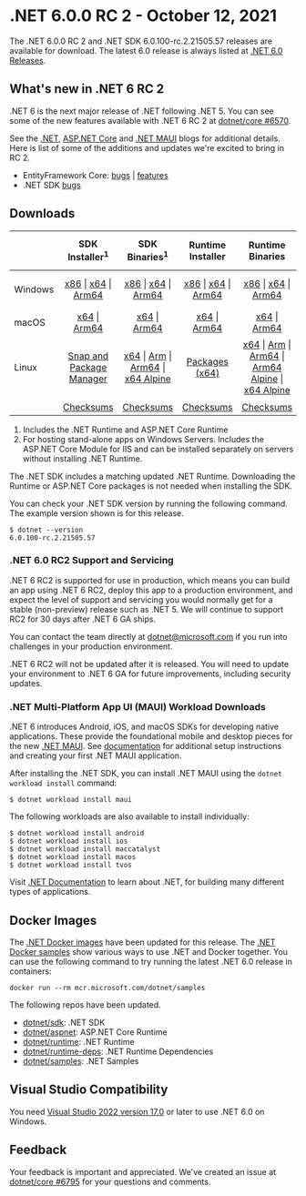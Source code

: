 # .NET 6.0.0 RC 2 - October 12, 2021

The .NET 6.0.0 RC 2 and .NET SDK 6.0.100-rc.2.21505.57 releases are available for download. The latest 6.0 release is always listed at [.NET 6.0 Releases](../README.md).

## What's new in .NET 6 RC 2

.NET 6 is the next major release of .NET following .NET 5. You can see some of the new features available with .NET 6 RC 2 at [dotnet/core #6570](https://github.com/dotnet/core/issues/6570).

See the [.NET][dotnet-blog], [ASP.NET Core][aspnet-blog] and [.NET MAUI][maui-blog] blogs for additional details.
Here is list of some of the additions and updates we're excited to bring in RC 2.

* EntityFramework Core: [bugs][ef_bugs] | [features][ef_features]
* .NET SDK [bugs][sdk_bugs]

## Downloads

|           | SDK Installer<sup>1</sup>                        | SDK Binaries<sup>1</sup>                 | Runtime Installer                                        | Runtime Binaries                                 | ASP.NET Core Runtime           |Windows Desktop Runtime          |
| --------- | :------------------------------------------:     | :----------------------:                 | :---------------------------:                            | :-------------------------:                      | :-----------------:            | :-----------------:            |
| Windows   | [x86][dotnet-sdk-win-x86.exe] \| [x64][dotnet-sdk-win-x64.exe] \| [Arm64][dotnet-sdk-win-arm64.exe] | [x86][dotnet-sdk-win-x86.zip] \| [x64][dotnet-sdk-win-x64.zip] \|  [Arm64][dotnet-sdk-win-arm64.zip] | [x86][dotnet-runtime-win-x86.exe] \| [x64][dotnet-runtime-win-x64.exe] \| [Arm64][dotnet-runtime-win-arm64.exe] | [x86][dotnet-runtime-win-x86.zip] \| [x64][dotnet-runtime-win-x64.zip] \| [Arm64][dotnet-runtime-win-arm64.zip] | [x86][aspnetcore-runtime-win-x86.exe] \| [x64][aspnetcore-runtime-win-x64.exe] \|<br/> [Hosting Bundle][dotnet-hosting-win.exe]<sup>2</sup> | [x86][windowsdesktop-runtime-win-x86.exe] \| [x64][windowsdesktop-runtime-win-x64.exe] \| [Arm64][windowsdesktop-runtime-win-Arm64.exe] |
| macOS     | [x64][dotnet-sdk-osx-x64.pkg] \| [Arm64][dotnet-sdk-osx-arm64.pkg] | [x64][dotnet-sdk-osx-x64.tar.gz]  \| [Arm64][dotnet-sdk-osx-arm64.tar.gz]  | [x64][dotnet-runtime-osx-x64.pkg] \| [Arm64][dotnet-runtime-osx-arm64.pkg] | [x64][dotnet-runtime-osx-x64.tar.gz] \| [Arm64][dotnet-runtime-osx-arm64.tar.gz] | [x64][aspnetcore-runtime-osx-x64.tar.gz] \| [Arm64][aspnetcore-runtime-osx-arm64.tar.gz]  | - |<sup>1</sup>
| Linux     |  [Snap and Package Manager](../install-linux.md) | [x64][dotnet-sdk-linux-x64.tar.gz] \| [Arm][dotnet-sdk-linux-arm.tar.gz] \| [Arm64][dotnet-sdk-linux-arm64.tar.gz] \| [x64 Alpine][dotnet-sdk-linux-musl-x64.tar.gz] | [Packages (x64)][linux-packages] | [x64][dotnet-runtime-linux-x64.tar.gz] \| [Arm][dotnet-runtime-linux-arm.tar.gz] \| [Arm64][dotnet-runtime-linux-arm64.tar.gz] \| [Arm64 Alpine][dotnet-runtime-linux-musl-arm64.tar.gz] \| [x64 Alpine][dotnet-runtime-linux-musl-x64.tar.gz] | [x64][aspnetcore-runtime-linux-x64.tar.gz]<sup>1</sup>  \| [Arm][aspnetcore-runtime-linux-arm.tar.gz] \| [Arm64][aspnetcore-runtime-linux-arm64.tar.gz]<sup>1</sup>  \| [x64 Alpine][aspnetcore-runtime-linux-musl-x64.tar.gz] \| [Arm64 Alpine][aspnetcore-runtime-linux-musl-arm64.tar.gz] | - | <sup>1</sup> |
|  | [Checksums][checksums-sdk]                             | [Checksums][checksums-sdk]                                      | [Checksums][checksums-runtime]                             | [Checksums][checksums-runtime]  | [Checksums][checksums-runtime]  | [Checksums][checksums-runtime]


1. Includes the .NET Runtime and ASP.NET Core Runtime
2. For hosting stand-alone apps on Windows Servers. Includes the ASP.NET Core Module for IIS and can be installed separately on servers without installing .NET Runtime.


The .NET SDK includes a matching updated .NET Runtime. Downloading the Runtime or ASP.NET Core packages is not needed when installing the SDK.

You can check your .NET SDK version by running the following command. The example version shown is for this release.

```console
$ dotnet --version
6.0.100-rc.2.21505.57
```
### .NET 6.0 RC2 Support and Servicing

.NET 6 RC2 is supported for use in production, which means you can build an app using .NET 6 RC2, deploy this app to a production environment, and expect the level of support and servicing you would normally get for a stable (non-preview) release such as .NET 5. We will continue to support RC2 for 30 days after .NET 6 GA ships.

You can contact the team directly at dotnet@microsoft.com if you run into challenges in your production environment.

.NET 6 RC2 will not be updated after it is released. You will need to update your environment to .NET 6 GA for future improvements, including security updates.


### .NET Multi-Platform App UI (MAUI) Workload Downloads

.NET 6 introduces Android, iOS, and macOS SDKs for developing native applications. These provide the foundational mobile and desktop pieces for the new [.NET MAUI](https://github.com/dotnet/maui). See [documentation](https://learn.microsoft.com/dotnet/maui/get-started/installation) for additional setup instructions and creating your first .NET MAUI application.

After installing the .NET SDK, you can install .NET MAUI using the `dotnet workload install` command:

```console
$ dotnet workload install maui
```

The following workloads are also available to install individually:

```console
$ dotnet workload install android
$ dotnet workload install ios
$ dotnet workload install maccatalyst
$ dotnet workload install macos
$ dotnet workload install tvos
```


Visit [.NET Documentation](https://learn.microsoft.com/dotnet/core/) to learn about .NET, for building many different types of applications.


## Docker Images

The [.NET Docker images](https://hub.docker.com/_/microsoft-dotnet) have been updated for this release. The [.NET Docker samples](https://github.com/dotnet/dotnet-docker/blob/main/samples/README.md) show various ways to use .NET and Docker together. You can use the following command to try running the latest .NET 6.0 release in containers:

```console
docker run --rm mcr.microsoft.com/dotnet/samples
```

The following repos have been updated.

* [dotnet/sdk](https://github.com/dotnet/dotnet-docker/blob/main/README.sdk.md): .NET SDK
* [dotnet/aspnet](https://github.com/dotnet/dotnet-docker/blob/main/README.aspnet.md): ASP.NET Core Runtime
* [dotnet/runtime](https://github.com/dotnet/dotnet-docker/blob/main/README.runtime.md): .NET Runtime
* [dotnet/runtime-deps](https://github.com/dotnet/dotnet-docker/blob/main/README.runtime.md): .NET Runtime Dependencies
* [dotnet/samples](https://github.com/dotnet/dotnet-docker/blob/main/README.samples.md): .NET Samples


## Visual Studio Compatibility

You need [Visual Studio 2022 version 17.0](https://visualstudio.microsoft.com) or later to use .NET 6.0 on Windows.


## Feedback

Your feedback is important and appreciated. We've created an issue at [dotnet/core #6795](https://github.com/dotnet/core/issues/6795) for your questions and comments.

[blob-runtime]: https://dotnetcli.blob.core.windows.net/dotnet/Runtime/
[blob-sdk]: https://dotnetcli.blob.core.windows.net/dotnet/Sdk/
[release-notes]: 6.0.0-rc.2.md

[checksums-runtime]: https://dotnetcli.blob.core.windows.net/dotnet/checksums/6.0.0-rc.2-sha.txt
[checksums-sdk]: https://dotnetcli.blob.core.windows.net/dotnet/checksums/6.0.0-rc.2-sha.txt

[linux-install]: https://learn.microsoft.com/dotnet/core/install/linux

[dotnet-blog]:  https://devblogs.microsoft.com/dotnet/announcing-net-6-release-candidate-2/
[aspnet-blog]:  https://devblogs.microsoft.com/aspnet/asp-net-core-updates-in-net-6-rc-2
[maui-blog]: https://devblogs.microsoft.com/dotnet/update-on-dotnet-maui/
[ef_bugs]: https://github.com/dotnet/efcore/issues?q=is%3Aissue+milestone%3A6.0.0-rc2+is%3Aclosed+label%3Atype-bug
[ef_features]: https://github.com/dotnet/efcore/issues?q=is%3Aissue+milestone%3A6.0.0-rc2+is%3Aclosed+label%3Atype-enhancement

[aspnet_bugs]: https://github.com/aspnet/AspNetCore/issues?q=is%3Aissue+milestone%3A6.0.0-rc2+label%3ADone+label%3Abug
[aspnet_features]: https://github.com/aspnet/AspNetCore/issues?q=is%3Aissue+milestone%3A6.0.0-rc2+label%3ADone+label%3Aenhancement
[runtime_bugs]: https://github.com/dotnet/runtime/issues?utf8=%E2%9C%93&q=is%3Aissue+milestone%3A6.0+label%3Abug+
[runtime_features]: https://github.com/dotnet/runtime/issues?q=is%3Aissue+milestone%3A6.0+label%3Aenhancement

[sdk_bugs]: https://github.com/dotnet/sdk/issues?q=is%3Aissue+is%3Aclosed+milestone%3A6.0.1xx
[linux-packages]: ../install-linux.md


[//]: # ( Runtime 6.0.0-rc.2.21480.5)
[dotnet-runtime-linux-arm.tar.gz]: https://download.visualstudio.microsoft.com/download/pr/75a148a1-507f-4326-91e1-b562a0990635/ad935a37d84122c960a2f7536b2040d6/dotnet-runtime-6.0.0-rc.2.21480.5-linux-arm.tar.gz
[dotnet-runtime-linux-arm64.tar.gz]: https://download.visualstudio.microsoft.com/download/pr/31052246-e923-4d07-ab90-1085aae662fc/b9b557f933b22b4f1a6dbed4f139aad9/dotnet-runtime-6.0.0-rc.2.21480.5-linux-arm64.tar.gz
[dotnet-runtime-linux-musl-arm.tar.gz]: https://download.visualstudio.microsoft.com/download/pr/6f8cb367-c5aa-4842-ad92-2e497a91c973/44709bce119348112dd29000f00679dd/dotnet-runtime-6.0.0-rc.2.21480.5-linux-musl-arm.tar.gz
[dotnet-runtime-linux-musl-arm64.tar.gz]: https://download.visualstudio.microsoft.com/download/pr/3c09f3bf-a327-4f6c-b035-0699a0e46671/dc774eaddb613c5498bb90fe7f0d26e2/dotnet-runtime-6.0.0-rc.2.21480.5-linux-musl-arm64.tar.gz
[dotnet-runtime-linux-musl-x64.tar.gz]: https://download.visualstudio.microsoft.com/download/pr/97b42e79-a640-46d6-a674-aeb6c1145ea2/20487a02e9d60df7a6479b122874a724/dotnet-runtime-6.0.0-rc.2.21480.5-linux-musl-x64.tar.gz
[dotnet-runtime-linux-x64.tar.gz]: https://download.visualstudio.microsoft.com/download/pr/7c18f20e-854f-4883-af1f-5b72c0839758/708c2cc48696ed4d4fe0568944228101/dotnet-runtime-6.0.0-rc.2.21480.5-linux-x64.tar.gz
[dotnet-runtime-osx-arm64.pkg]: https://download.visualstudio.microsoft.com/download/pr/2ac2aeec-4262-41e1-9544-8fc21579952c/8bfe416a0ce0b43b354481cacaa57f35/dotnet-runtime-6.0.0-rc.2.21480.5-osx-arm64.pkg
[dotnet-runtime-osx-arm64.tar.gz]: https://download.visualstudio.microsoft.com/download/pr/4554bca6-38e0-440e-9f7d-86e03246624d/7b86fb61e08cd1830b73f01475e4fa02/dotnet-runtime-6.0.0-rc.2.21480.5-osx-arm64.tar.gz
[dotnet-runtime-osx-x64.pkg]: https://download.visualstudio.microsoft.com/download/pr/39fb50be-17b9-45b2-9f3e-eb03e31b8219/3f67fc8d06a1d163ac817cd116fd4719/dotnet-runtime-6.0.0-rc.2.21480.5-osx-x64.pkg
[dotnet-runtime-osx-x64.tar.gz]: https://download.visualstudio.microsoft.com/download/pr/83a16229-2ada-42e3-8661-b0ef9c693ed9/a1a5df9af178df25061f79d252365755/dotnet-runtime-6.0.0-rc.2.21480.5-osx-x64.tar.gz
[dotnet-runtime-win-arm64.exe]: https://download.visualstudio.microsoft.com/download/pr/8e7f12ea-5510-483e-b554-42bb30c64491/a37040abd96e05a58564c4b2160250fb/dotnet-runtime-6.0.0-rc.2.21480.5-win-arm64.exe
[dotnet-runtime-win-arm64.zip]: https://download.visualstudio.microsoft.com/download/pr/b72fa07b-6151-4829-9a37-6d5bb40e29c3/dce60a0340da1372590e6cc81ce919e9/dotnet-runtime-6.0.0-rc.2.21480.5-win-arm64.zip
[dotnet-runtime-win-x64.exe]: https://download.visualstudio.microsoft.com/download/pr/4ff12e63-5c77-440d-b338-6ef6bd29998b/3fa16424a3b462781921fda8b8c4693e/dotnet-runtime-6.0.0-rc.2.21480.5-win-x64.exe
[dotnet-runtime-win-x64.zip]: https://download.visualstudio.microsoft.com/download/pr/457d6654-6d7d-40c4-8094-4b6e9d41eb5c/0f73560c3a7fc8e16920d3fbfd720b67/dotnet-runtime-6.0.0-rc.2.21480.5-win-x64.zip
[dotnet-runtime-win-x86.exe]: https://download.visualstudio.microsoft.com/download/pr/5d12cc9a-faa8-4765-9f27-770cf015a3e4/52183872e3415e9e3d50958ed56f08fe/dotnet-runtime-6.0.0-rc.2.21480.5-win-x86.exe
[dotnet-runtime-win-x86.zip]: https://download.visualstudio.microsoft.com/download/pr/b1d7475f-fa66-4125-a667-3133cfade23f/ead5f6c7874f00ffcecf2b0bace6d1ff/dotnet-runtime-6.0.0-rc.2.21480.5-win-x86.zip

[//]: # ( WindowsDesktop 6.0.0-rc.2.21501.6)
[windowsdesktop-runtime-win-arm64.exe]: https://download.visualstudio.microsoft.com/download/pr/24d0cdfe-c2a1-4f8e-b22f-05dcb3e82eae/aa1c44d9a66a098cbe087efa11a57bb1/windowsdesktop-runtime-6.0.0-rc.2.21501.6-win-arm64.exe
[windowsdesktop-runtime-win-x64.exe]: https://download.visualstudio.microsoft.com/download/pr/ae678751-3c1a-4f8b-a37b-e2e327af191e/3383ed7040b9f0184ff36c93ab129659/windowsdesktop-runtime-6.0.0-rc.2.21501.6-win-x64.exe
[windowsdesktop-runtime-win-x86.exe]: https://download.visualstudio.microsoft.com/download/pr/9c58ffd6-cdfc-4cae-a163-247bb22c4e24/93601cca92711d2d03fdb7f7dab88bc2/windowsdesktop-runtime-6.0.0-rc.2.21501.6-win-x86.exe

[//]: # ( ASP 6.0.0-rc.2.21480.10)
[aspnetcore-runtime-linux-arm.tar.gz]: https://download.visualstudio.microsoft.com/download/pr/647129b7-ec5a-43a0-be8d-a5c72c05839b/d365e15419aef47fb63a9f7ef671634c/aspnetcore-runtime-6.0.0-rc.2.21480.10-linux-arm.tar.gz
[aspnetcore-runtime-linux-arm64.tar.gz]: https://download.visualstudio.microsoft.com/download/pr/09772ed2-2c44-4b18-bae1-3b6c5067ddd1/10aac7ee29b60c45b672c5fd7067ffa8/aspnetcore-runtime-6.0.0-rc.2.21480.10-linux-arm64.tar.gz
[aspnetcore-runtime-linux-musl-arm.tar.gz]: https://download.visualstudio.microsoft.com/download/pr/d4dc9cd6-34a0-423b-b8ca-c00a3dcfd5e4/58b1a3be9ad1f6cbf97b36402623e4fa/aspnetcore-runtime-6.0.0-rc.2.21480.10-linux-musl-arm.tar.gz
[aspnetcore-runtime-linux-musl-arm64.tar.gz]: https://download.visualstudio.microsoft.com/download/pr/9c81a9e1-9317-4df6-b252-dcd894ecbe0f/b21611bbf676149ebadcfe118a61eea9/aspnetcore-runtime-6.0.0-rc.2.21480.10-linux-musl-arm64.tar.gz
[aspnetcore-runtime-linux-musl-x64.tar.gz]: https://download.visualstudio.microsoft.com/download/pr/68926ebe-0d0f-4640-a875-64cd07cd38ab/445073d3c36b8a1e6bd48f5b1028ae6c/aspnetcore-runtime-6.0.0-rc.2.21480.10-linux-musl-x64.tar.gz
[aspnetcore-runtime-linux-x64.tar.gz]: https://download.visualstudio.microsoft.com/download/pr/a38f03ab-cab1-4dc9-9632-ac8f3ce4541a/af681d66907ead1d52c7187e50bccf0f/aspnetcore-runtime-6.0.0-rc.2.21480.10-linux-x64.tar.gz
[aspnetcore-runtime-osx-arm64.tar.gz]: https://download.visualstudio.microsoft.com/download/pr/95d06c98-4d67-4936-be3a-8a23e778afa3/2909216332838572c8e2b819ef1defc7/aspnetcore-runtime-6.0.0-rc.2.21480.10-osx-arm64.tar.gz
[aspnetcore-runtime-osx-x64.tar.gz]: https://download.visualstudio.microsoft.com/download/pr/7b6452d1-ac6b-43bf-9cd3-4d15c2058b6f/3bf52f1b54969072d36d7e4f0fe41520/aspnetcore-runtime-6.0.0-rc.2.21480.10-osx-x64.tar.gz
[aspnetcore-runtime-win-arm64.zip]: https://download.visualstudio.microsoft.com/download/pr/e7bd7895-4180-4a31-b5c3-ab70818b4590/2a8318f79ab077b940557ac725109817/aspnetcore-runtime-6.0.0-rc.2.21480.10-win-arm64.zip
[aspnetcore-runtime-win-x64.exe]: https://download.visualstudio.microsoft.com/download/pr/e70876a6-776a-4e2c-a81c-22c372c982d2/d9751bfe3d236ab2ae04eb26f216b085/aspnetcore-runtime-6.0.0-rc.2.21480.10-win-x64.exe
[aspnetcore-runtime-win-x64.zip]: https://download.visualstudio.microsoft.com/download/pr/2ede1a24-864e-4d74-bb11-46d36db7a1ec/4e7962d64336275fa3677cdafa788cec/aspnetcore-runtime-6.0.0-rc.2.21480.10-win-x64.zip
[aspnetcore-runtime-win-x86.exe]: https://download.visualstudio.microsoft.com/download/pr/e91991b0-2890-44eb-975b-88640458865b/030f37099df8b9fe6779002992e928d6/aspnetcore-runtime-6.0.0-rc.2.21480.10-win-x86.exe
[aspnetcore-runtime-win-x86.zip]: https://download.visualstudio.microsoft.com/download/pr/29ae2241-2a93-4c09-b4d4-e4965d2506d9/ace8eb599bedf0e6d6993cb9ae87fea7/aspnetcore-runtime-6.0.0-rc.2.21480.10-win-x86.zip
[dotnet-hosting-win.exe]: https://download.visualstudio.microsoft.com/download/pr/96ff4231-c2fc-438f-8ceb-e08cb3a06cf0/8f0ee2420be78c3c87bb32cc990fe7ad/dotnet-hosting-6.0.0-rc.2.21480.10-win.exe

[//]: # ( SDK 6.0.100-rc.2.21505.57)
[dotnet-sdk-linux-arm.tar.gz]: https://download.visualstudio.microsoft.com/download/pr/7fdc5aa4-bfcf-43fc-ae61-968f65d78f36/aac677054f246740f4d761d6e519da08/dotnet-sdk-6.0.100-rc.2.21505.57-linux-arm.tar.gz
[dotnet-sdk-linux-arm64.tar.gz]: https://download.visualstudio.microsoft.com/download/pr/1e7a9f1f-6128-4581-9d72-edfe196320d3/ad3b26879ddaca8b76e16ddddd091d5d/dotnet-sdk-6.0.100-rc.2.21505.57-linux-arm64.tar.gz
[dotnet-sdk-linux-musl-arm.tar.gz]: https://download.visualstudio.microsoft.com/download/pr/6e130999-27bb-4eba-83f1-f353f97ff3e5/8e55992b4491d4ac4f395dfd6f779dfa/dotnet-sdk-6.0.100-rc.2.21505.57-linux-musl-arm.tar.gz
[dotnet-sdk-linux-musl-arm64.tar.gz]: https://download.visualstudio.microsoft.com/download/pr/a6a13d4d-9102-4fc9-896d-1ecf080669e4/ba5be57e008f0862ca239bdb98286543/dotnet-sdk-6.0.100-rc.2.21505.57-linux-musl-arm64.tar.gz
[dotnet-sdk-linux-musl-x64.tar.gz]: https://download.visualstudio.microsoft.com/download/pr/0f2fb894-af90-49a7-bee0-8959844e78e9/c24eba454d3820721bc51dca99c8976c/dotnet-sdk-6.0.100-rc.2.21505.57-linux-musl-x64.tar.gz
[dotnet-sdk-linux-x64.tar.gz]: https://download.visualstudio.microsoft.com/download/pr/20283373-1d83-4879-8278-0afb7fd4035e/56f204f174743b29a656499ad0fc93c3/dotnet-sdk-6.0.100-rc.2.21505.57-linux-x64.tar.gz
[dotnet-sdk-osx-arm64.pkg]: https://download.visualstudio.microsoft.com/download/pr/3336b6fe-1f40-4c66-a1ef-81cabd3df46c/dd56dc201e5c0a95b86f41c1cf36df17/dotnet-sdk-6.0.100-rc.2.21505.57-osx-arm64.pkg
[dotnet-sdk-osx-arm64.tar.gz]: https://download.visualstudio.microsoft.com/download/pr/ad5e2408-9804-4a47-83a2-a23c11dc5400/8dae5a982d6ed29d53781bc8a6c147cc/dotnet-sdk-6.0.100-rc.2.21505.57-osx-arm64.tar.gz
[dotnet-sdk-osx-x64.pkg]: https://download.visualstudio.microsoft.com/download/pr/c5dd0b51-0059-442b-9456-b03cb7ee277d/6d78d81224db93247ff6ae0bdb929712/dotnet-sdk-6.0.100-rc.2.21505.57-osx-x64.pkg
[dotnet-sdk-osx-x64.tar.gz]: https://download.visualstudio.microsoft.com/download/pr/35655ed6-3e37-4fa3-8990-5c1827469ce5/f9f920ff05b0aa5961a8b30e2824de7d/dotnet-sdk-6.0.100-rc.2.21505.57-osx-x64.tar.gz
[dotnet-sdk-win-arm64.exe]: https://download.visualstudio.microsoft.com/download/pr/fea7d77a-8ed3-4304-951e-08a4c3229981/3da26e2a51725378ec8dad621d2f433e/dotnet-sdk-6.0.100-rc.2.21505.57-win-arm64.exe
[dotnet-sdk-win-arm64.zip]: https://download.visualstudio.microsoft.com/download/pr/cf04062d-d660-4db0-9286-64d58172f0ff/2515f1f22d8ce7559cd9069959b415da/dotnet-sdk-6.0.100-rc.2.21505.57-win-arm64.zip
[dotnet-sdk-win-x64.exe]: https://download.visualstudio.microsoft.com/download/pr/5bc3c525-d6d5-4370-8468-e44a1b948c03/fe758c9942966b88b52d92ce2823f6c0/dotnet-sdk-6.0.100-rc.2.21505.57-win-x64.exe
[dotnet-sdk-win-x64.zip]: https://download.visualstudio.microsoft.com/download/pr/abbdf8c4-cf89-4d7c-972e-398aad2b56ac/b4c6204cc2c7e667e3fe72b6be090252/dotnet-sdk-6.0.100-rc.2.21505.57-win-x64.zip
[dotnet-sdk-win-x86.exe]: https://download.visualstudio.microsoft.com/download/pr/3ed039eb-0a53-4b0e-89a9-d76b5db07016/cbad4e20634ede6b8b575dceb3d1de90/dotnet-sdk-6.0.100-rc.2.21505.57-win-x86.exe
[dotnet-sdk-win-x86.zip]: https://download.visualstudio.microsoft.com/download/pr/9ee1045b-30f0-40d2-83c9-72e594cabb1e/e8e7dd0d4f9937f06254dab87719040c/dotnet-sdk-6.0.100-rc.2.21505.57-win-x86.zip
